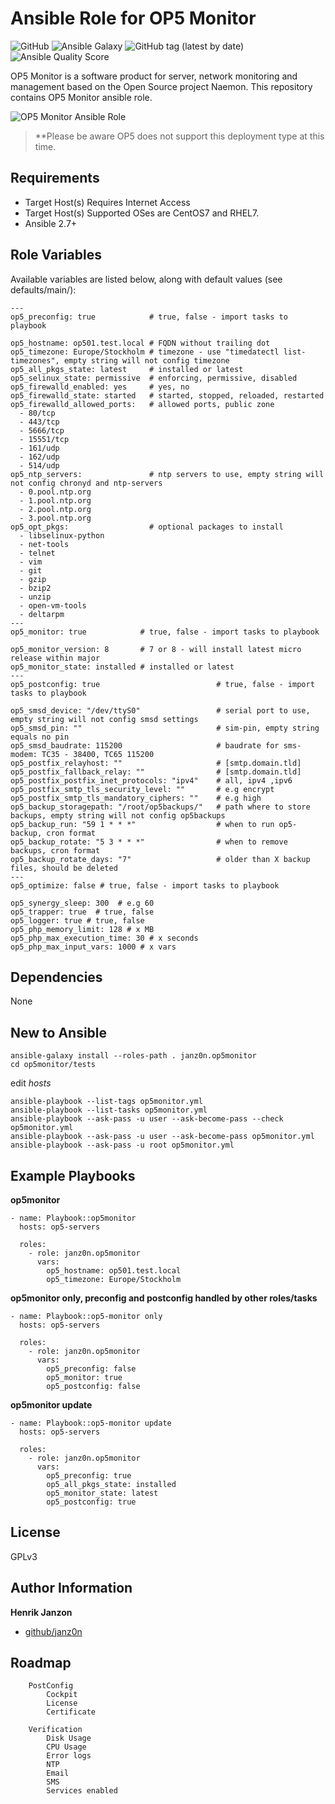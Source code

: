 Ansible Role for OP5 Monitor
=========

![GitHub](https://img.shields.io/github/license/janz0n/op5-monitor-ansible.svg)
![Ansible Galaxy](https://img.shields.io/badge/ansible--galaxy-janz0n.op5monitor-blue.svg)
![GitHub tag (latest by date)](https://img.shields.io/github/tag-date/janz0n/op5-monitor-ansible.svg?label=version)
![Ansible Quality Score](https://img.shields.io/ansible/quality/40176.svg)

OP5 Monitor is a software product for server, network monitoring and management based on the Open Source project Naemon. This repository contains OP5 Monitor ansible role.

![OP5 Monitor Ansible Role](https://user-images.githubusercontent.com/48694372/56851072-2d796d00-690b-11e9-9fe8-999b1696f268.png)

> **Please be aware OP5 does not support this deployment type at this time.

Requirements
------------

* Target Host(s) Requires Internet Access
* Target Host(s) Supported OSes are CentOS7 and RHEL7.
* Ansible 2.7+

Role Variables
--------------

Available variables are listed below, along with default values (see defaults/main/):

```
---
op5_preconfig: true            # true, false - import tasks to playbook 

op5_hostname: op501.test.local # FQDN without trailing dot
op5_timezone: Europe/Stockholm # timezone - use "timedatectl list-timezones", empty string will not config timezone
op5_all_pkgs_state: latest     # installed or latest 
op5_selinux_state: permissive  # enforcing, permissive, disabled
op5_firewalld_enabled: yes     # yes, no
op5_firewalld_state: started   # started, stopped, reloaded, restarted
op5_firewalld_allowed_ports:   # allowed ports, public zone
  - 80/tcp
  - 443/tcp
  - 5666/tcp
  - 15551/tcp
  - 161/udp
  - 162/udp
  - 514/udp
op5_ntp_servers:               # ntp servers to use, empty string will not config chronyd and ntp-servers
  - 0.pool.ntp.org
  - 1.pool.ntp.org
  - 2.pool.ntp.org
  - 3.pool.ntp.org
op5_opt_pkgs:                  # optional packages to install
  - libselinux-python
  - net-tools
  - telnet
  - vim
  - git
  - gzip
  - bzip2
  - unzip
  - open-vm-tools
  - deltarpm
---
op5_monitor: true            # true, false - import tasks to playbook

op5_monitor_version: 8       # 7 or 8 - will install latest micro release within major
op5_monitor_state: installed # installed or latest
---
op5_postconfig: true                          # true, false - import tasks to playbook

op5_smsd_device: "/dev/ttyS0"                 # serial port to use, empty string will not config smsd settings
op5_smsd_pin: ""                              # sim-pin, empty string equals no pin
op5_smsd_baudrate: 115200                     # baudrate for sms-modem: TC35 - 38400, TC65 115200
op5_postfix_relayhost: ""                     # [smtp.domain.tld] 
op5_postfix_fallback_relay: ""                # [smtp.domain.tld]
op5_postfix_postfix_inet_protocols: "ipv4"    # all, ipv4 ,ipv6
op5_postfix_smtp_tls_security_level: ""       # e.g encrypt
op5_postfix_smtp_tls_mandatory_ciphers: ""    # e.g high
op5_backup_storagepath: "/root/op5backups/"   # path where to store backups, empty string will not config op5backups
op5_backup_run: "59 1 * * *"                  # when to run op5-backup, cron format
op5_backup_rotate: "5 3 * * *"                # when to remove backups, cron format
op5_backup_rotate_days: "7"                   # older than X backup files, should be deleted
---
op5_optimize: false # true, false - import tasks to playbook

op5_synergy_sleep: 300  # e.g 60
op5_trapper: true  # true, false
op5_logger: true # true, false
op5_php_memory_limit: 128 # x MB
op5_php_max_execution_time: 30 # x seconds
op5_php_max_input_vars: 1000 # x vars
```

Dependencies
------------

None

New to Ansible
--------------

```
ansible-galaxy install --roles-path . janz0n.op5monitor
cd op5monitor/tests
```

edit *hosts*

```
ansible-playbook --list-tags op5monitor.yml
ansible-playbook --list-tasks op5monitor.yml
ansible-playbook --ask-pass -u user --ask-become-pass --check op5monitor.yml
ansible-playbook --ask-pass -u user --ask-become-pass op5monitor.yml
ansible-playbook --ask-pass -u root op5monitor.yml
```

Example Playbooks
----------------

**op5monitor**

```
- name: Playbook::op5monitor
  hosts: op5-servers 
 
  roles:
    - role: janz0n.op5monitor
      vars:
        op5_hostname: op501.test.local
        op5_timezone: Europe/Stockholm
```

**op5monitor only, preconfig and postconfig handled by other roles/tasks**

```
- name: Playbook::op5-monitor only
  hosts: op5-servers 
 
  roles:
    - role: janz0n.op5monitor
      vars: 
        op5_preconfig: false  
        op5_monitor: true
        op5_postconfig: false
```

**op5monitor update**
```
- name: Playbook::op5-monitor update
  hosts: op5-servers 
 
  roles:
    - role: janz0n.op5monitor
      vars:
        op5_preconfig: true
        op5_all_pkgs_state: installed
        op5_monitor_state: latest
        op5_postconfig: true
```

License
-------

GPLv3

Author Information
------------------

**Henrik Janzon**

* [github/janz0n](https://github.com/janz0n)

Roadmap
-----------------

```
    PostConfig
        Cockpit
        License
        Certificate

    Verification
        Disk Usage
        CPU Usage
        Error logs
        NTP
        Email
        SMS
        Services enabled
```
